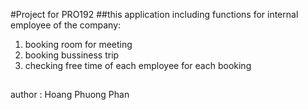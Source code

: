 #Project for PRO192
##this application including functions for internal employee of the company:
1. booking room for meeting
2. booking bussiness trip
3. checking free time of each employee for each booking

##
author : Hoang Phuong Phan
